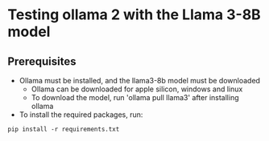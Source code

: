 # Testing ollama 2 with the Llama 3-8B model

## Prerequisites
- Ollama must be installed, and the llama3-8b model must be downloaded
  - Ollama can be downloaded for apple silicon, windows and linux
  - To download the model, run 'ollama pull llama3' after installing ollama
- To install the required packages, run:

```pip install -r requirements.txt```


